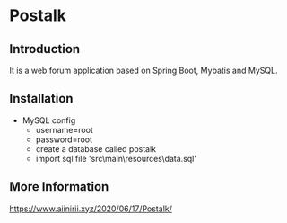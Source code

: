 # Postalk

## Introduction

It is a web forum application based on Spring Boot, Mybatis and MySQL.

## Installation

- MySQL config
    - username=root
    - password=root
    - create a database called postalk
    - import sql file 'src\main\resources\data.sql'

## More Information

<https://www.aiinirii.xyz/2020/06/17/Postalk/>